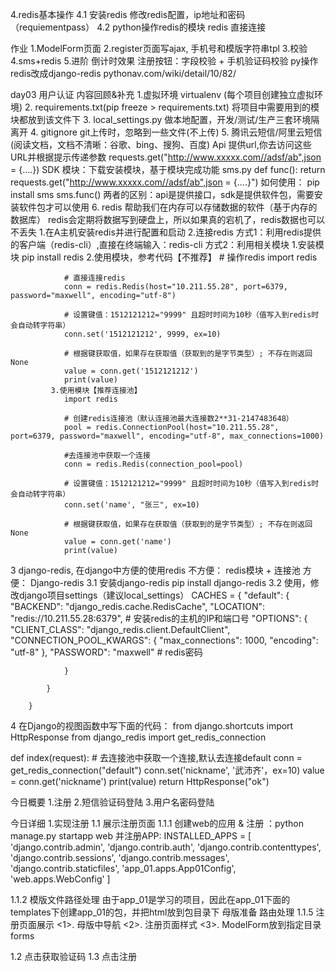 4.redis基本操作
4.1 安装redis
   修改redis配置，ip地址和密码（requiementpass）
4.2 python操作redis的模块
   redis 直接连接

作业
   1.ModelForm页面
   2.register页面写ajax, 手机号和模版字符串tpl
   3.校验
   4.sms+redis
   5.进阶
      倒计时效果
      注册按钮：字段校验 + 手机验证码校验
      py操作redis改成django-redis
      pythonav.com/wiki/detail/10/82/
 
day03 用户认证
内容回顾&补充
1.虚拟环境 virtualenv (每个项目创建独立虚拟环境)
2. requirements.txt(pip freeze > requirements.txt) 将项目中需要用到的模块都放到该文件下
3. local_settings.py 做本地配置，开发/测试/生产三套环境隔离开
4. gitignore git上传时，忽略到一些文件(不上传)
5. 腾讯云短信/阿里云短信 (阅读文档，文档不清晰：谷歌、bing、搜狗、百度)
   Api 提供url,你去访问这些URL并根据提示传递参数
   requests.get("http://www.xxxxx.com//adsf/ab",json = {....})
   SDK 模块：下载安装模块，基于模块完成功能
   sms.py
       def func():
           return requests.get("http://www.xxxxx.com//adsf/ab",json = {....}")
   如何使用：
   pip install sms
   sms.func()
   两者的区别：api是提供接口，sdk是提供软件包，需要安装软件包才可以使用
6. redis
   帮助我们在内存可以存储数据的软件（基于内存的数据库）
   redis会定期将数据写到硬盘上，所以如果真的宕机了，redis数据也可以不丢失
   1.在A主机安装redis并进行配置和启动
   2.连接redis
        方式1：利用redis提供的客户端（redis-cli）,直接在终端输入：redis-cli
        方式2：利用相关模块
             1.安装模块
                 pip install redis
             2.使用模块，参考代码【不推荐】
             # 操作redis
                import redis
                
                # 直接连接redis
                conn = redis.Redis(host="10.211.55.28", port=6379, password="maxwell", encoding="utf-8")
                
                # 设置键值：1512121212="9999" 且超时时间为10秒（值写入到redis时会自动转字符串）
                conn.set('1512121212', 9999, ex=10)
                
                # 根据键获取值，如果存在获取值（获取到的是字节类型）; 不存在则返回None
                value = conn.get('1512121212')
                print(value)
             3.使用模块【推荐连接池】
                import redis
                
                # 创建redis连接池（默认连接池最大连接数2**31-2147483648）
                pool = redis.ConnectionPool(host="10.211.55.28", port=6379, password="maxwell", encoding="utf-8", max_connections=1000)
                
                #去连接池中获取一个连接
                conn = redis.Redis(connection_pool=pool)
                
                # 设置键值：1512121212="9999" 且超时时间为10秒（值写入到redis时会自动转字符串）
                conn.set('name', "张三", ex=10)
                
                # 根据键获取值，如果存在获取值（获取到的是字节类型）; 不存在则返回None
                value = conn.get('name')
                print(value)
   
   3 django-redis, 在django中方便的使用redis
     不方便： redis模块   + 连接池
     方便： Django-redis
     3.1 安装django-redis
         pip install django-redis
     3.2 使用，修改django项目settings（建议local_settings）
         CACHES = {
            "default": {
                "BACKEND": "django_redis.cache.RedisCache",
                "LOCATION": "redis://10.211.55.28:6379",  # 安装redis的主机的IP和端口号
                "OPTIONS": {
                    "CLIENT_CLASS": "django_redis.client.DefaultClient",
                    "CONNECTION_POOL_KWARGS": {
                        "max_connections": 1000,
                        "encoding": "utf-8"
                    },
                    "PASSWORD": "maxwell"  # redis密码
                    
                   
                }
        
            }
        
        }
   4 在Django的视图函数中写下面的代码：
   from django.shortcuts import HttpResponse
   from django_redis import get_redis_connection
   
   def index(request):
       # 去连接池中获取一个连接,默认去连接default
       conn = get_redis_connection("default")
       conn.set('nickname', '武沛齐'，ex=10)
       value = conn.get('nickname')
       print(value)
       return HttpResponse("ok")
       
               
今日概要
1.注册
2.短信验证码登陆
3.用户名密码登陆

今日详细
1.实现注册
1.1 展示注册页面
1.1.1 创建web的应用 & 注册 ：python manage.py startapp web
      并注册APP:
      INSTALLED_APPS = [
        'django.contrib.admin',
        'django.contrib.auth',
        'django.contrib.contenttypes',
        'django.contrib.sessions',
        'django.contrib.messages',
        'django.contrib.staticfiles',
        'app_01.apps.App01Config',
        'web.apps.WebConfig'
        ]

1.1.2 模版文件路径处理
     由于app_01是学习的项目，因此在app_01下面的templates下创建app_01的包，并把html放到包目录下
     母版准备
     路由处理
     1.1.5 注册页面展示
     <1>. 母版中导航
     <2>. 注册页面样式
     <3>. ModelForm放到指定目录forms

1.2 点击获取验证码
1.3 点击注册



         


